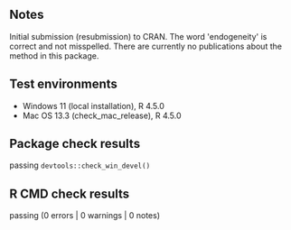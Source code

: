 ## Notes

Initial submission (resubmission) to CRAN.
The word 'endogeneity' is correct and not misspelled.
There are currently no publications about the method in this package.

## Test environments

-   Windows 11 (local installation), R 4.5.0
-   Mac OS 13.3 (check_mac_release), R 4.5.0

## Package check results

passing `devtools::check_win_devel()`

## R CMD check results

passing (0 errors | 0 warnings | 0 notes)
